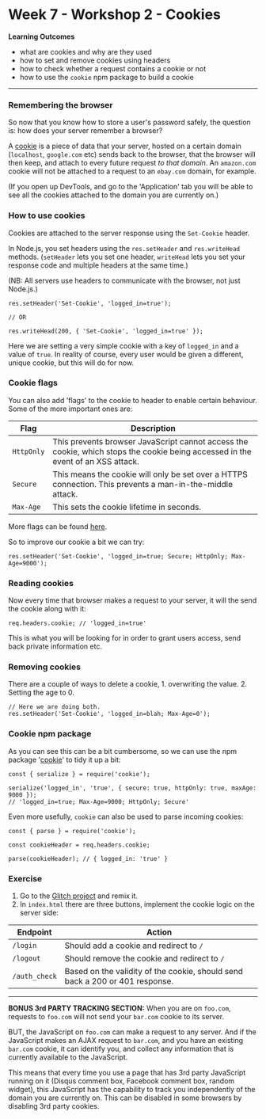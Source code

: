 # Week 7 - Workshop 2 - Cookies

__Learning Outcomes__

- what are cookies and why are they used
- how to set and remove cookies using headers
- how to check whether a request contains a cookie or not
- how to use the `cookie` npm package to build a cookie

---

### Remembering the browser

So now that you know how to store a user's password safely, the question is: how does your server remember a browser?

A [cookie](https://developer.mozilla.org/en-US/docs/Web/HTTP/Cookies) is a piece of data that your server, hosted on a certain domain (`localhost`, `google.com` etc) sends back to the browser, that the browser will then keep, and attach to every future request _to that domain_. An `amazon.com` cookie will not be attached to a request to an `ebay.com` domain, for example.

(If you open up DevTools, and go to the 'Application' tab you will be able to see all the cookies attached to the domain you are currently on.)

### How to use cookies

Cookies are attached to the server response using the `Set-Cookie` header. 

In Node.js, you set headers using the `res.setHeader` and `res.writeHead` methods. (`setHeader` lets you set one header, `writeHead` lets you set your response code and multiple headers at the same time.)

(NB: All servers use headers to communicate with the browser, not just Node.js.)
```
res.setHeader('Set-Cookie', 'logged_in=true');

// OR

res.writeHead(200, { 'Set-Cookie', 'logged_in=true' });
```

Here we are setting a very simple cookie with a key of `logged_in` and a value of `true`. In reality of course, every user would be given a different, unique cookie, but this will do for now.

### Cookie flags
You can also add 'flags' to the cookie to header to enable certain behaviour. Some of the more important ones are:

Flag | Description
---|---
`HttpOnly` | This prevents browser JavaScript cannot access the cookie, which stops the cookie being accessed in the event of an XSS attack.
`Secure` | This means the cookie will only be set over a HTTPS connection. This prevents a man-in-the-middle attack.
`Max-Age` | This sets the cookie lifetime in seconds.

More flags can be found [here](https://developer.mozilla.org/en-US/docs/Web/HTTP/Headers/Set-Cookie).

So to improve our cookie a bit we can try:
```
res.setHeader('Set-Cookie', 'logged_in=true; Secure; HttpOnly; Max-Age=9000');
```

### Reading cookies
Now every time that browser makes a request to your server, it will the send the cookie along with it:
```
req.headers.cookie; // 'logged_in=true'
```
This is what you will be looking for in order to grant users access, send back private information etc.

### Removing cookies
There are a couple of ways to delete a cookie, 1. overwriting the value. 2. Setting the age to 0.
```
// Here we are doing both.
res.setHeader('Set-Cookie', 'logged_in=blah; Max-Age=0');
```

### Cookie npm package
As you can see this can be a bit cumbersome, so we can use the npm package '[cookie](https://www.npmjs.com/package/cookie)' to tidy it up a bit:
```
const { serialize } = require('cookie');

serialize('logged_in', 'true', { secure: true, httpOnly: true, maxAge: 9000 });
// 'logged_in=true; Max-Age=9000; HttpOnly; Secure'
```

Even more usefully, `cookie` can also be used to parse incoming cookies:
```
const { parse } = require('cookie');

const cookieHeader = req.headers.cookie;

parse(cookieHeader); // { logged_in: 'true' } 
```

### Exercise
1. Go to the [Glitch project](https://glitch.com/edit/#!/week-7-cookies) and remix it.
2. In `index.html` there are three buttons, implement the cookie logic on the server side:

Endpoint | Action
---|---
`/login` | Should add a cookie and redirect to `/`
`/logout` | Should remove the cookie and redirect to `/` 
`/auth_check` | Based on the validity of the cookie, should send back a 200 or 401 response.

---

__BONUS 3rd PARTY TRACKING SECTION:__
When you are on `foo.com`, requests to `foo.com` will not send your `bar.com` cookie to its server.

BUT, the JavaScript on `foo.com` can make a request to any server. And if the JavaScript makes an AJAX request to `bar.com`, and you have an existing `bar.com` cookie, it can identify you, and collect any information that is currently available to the JavaScript.

This means that every time you use a page that has 3rd party JavaScript running on it (Disqus comment box, Facebook comment box, random widget), this JavaScript has the capability to track you independently of the domain you are currently on. This can be disabled in some browsers by disabling 3rd party cookies.
